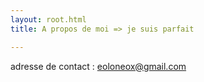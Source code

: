 ```yaml
---
layout: root.html
title: A propos de moi => je suis parfait

---
```


adresse de contact : eoloneox@gmail.com
